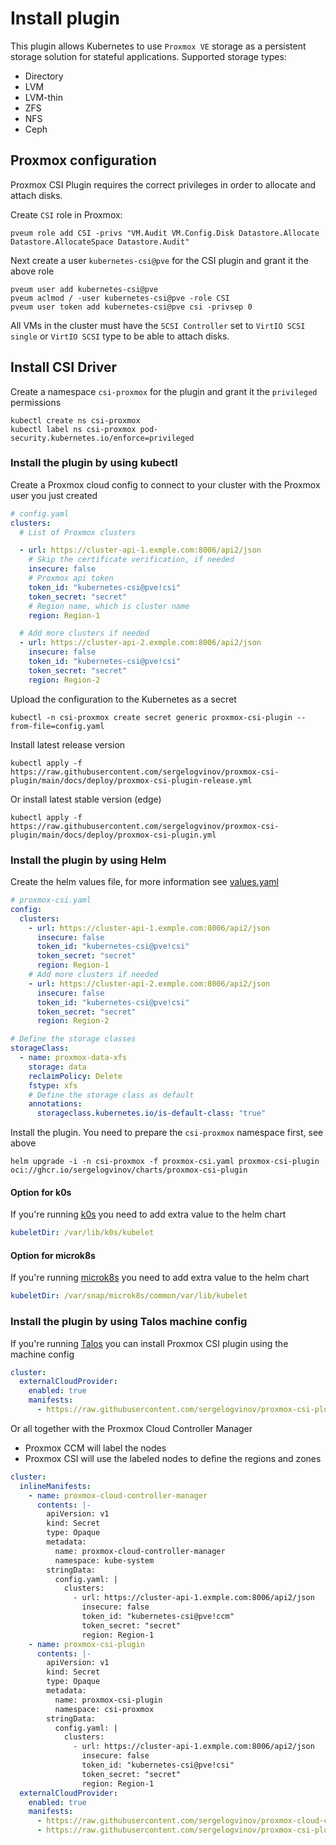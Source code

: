 # Install plugin

This plugin allows Kubernetes to use `Proxmox VE` storage as a persistent storage solution for stateful applications.
Supported storage types:
- Directory
- LVM
- LVM-thin
- ZFS
- NFS
- Ceph

## Proxmox configuration

Proxmox CSI Plugin requires the correct privileges in order to allocate and attach disks.

Create `CSI` role in Proxmox:

```shell
pveum role add CSI -privs "VM.Audit VM.Config.Disk Datastore.Allocate Datastore.AllocateSpace Datastore.Audit"
```

Next create a user `kubernetes-csi@pve` for the CSI plugin and grant it the above role

```shell
pveum user add kubernetes-csi@pve
pveum aclmod / -user kubernetes-csi@pve -role CSI
pveum user token add kubernetes-csi@pve csi -privsep 0
```

All VMs in the cluster must have the `SCSI Controller` set to `VirtIO SCSI single` or `VirtIO SCSI` type to be able to attach disks.

## Install CSI Driver

Create a namespace `csi-proxmox` for the plugin and grant it the `privileged` permissions

```shell
kubectl create ns csi-proxmox
kubectl label ns csi-proxmox pod-security.kubernetes.io/enforce=privileged
```

### Install the plugin by using kubectl

Create a Proxmox cloud config to connect to your cluster with the Proxmox user you just created

```yaml
# config.yaml
clusters:
  # List of Proxmox clusters

  - url: https://cluster-api-1.exmple.com:8006/api2/json
    # Skip the certificate verification, if needed
    insecure: false
    # Proxmox api token
    token_id: "kubernetes-csi@pve!csi"
    token_secret: "secret"
    # Region name, which is cluster name
    region: Region-1

  # Add more clusters if needed
  - url: https://cluster-api-2.exmple.com:8006/api2/json
    insecure: false
    token_id: "kubernetes-csi@pve!csi"
    token_secret: "secret"
    region: Region-2
```

Upload the configuration to the Kubernetes as a secret

```shell
kubectl -n csi-proxmox create secret generic proxmox-csi-plugin --from-file=config.yaml
```

Install latest release version

```shell
kubectl apply -f https://raw.githubusercontent.com/sergelogvinov/proxmox-csi-plugin/main/docs/deploy/proxmox-csi-plugin-release.yml
```

Or install latest stable version (edge)

```shell
kubectl apply -f https://raw.githubusercontent.com/sergelogvinov/proxmox-csi-plugin/main/docs/deploy/proxmox-csi-plugin.yml
```

### Install the plugin by using Helm

Create the helm values file, for more information see [values.yaml](../charts/proxmox-csi-plugin/values.yaml)

```yaml
# proxmox-csi.yaml
config:
  clusters:
    - url: https://cluster-api-1.exmple.com:8006/api2/json
      insecure: false
      token_id: "kubernetes-csi@pve!csi"
      token_secret: "secret"
      region: Region-1
    # Add more clusters if needed
    - url: https://cluster-api-2.exmple.com:8006/api2/json
      insecure: false
      token_id: "kubernetes-csi@pve!csi"
      token_secret: "secret"
      region: Region-2

# Define the storage classes
storageClass:
  - name: proxmox-data-xfs
    storage: data
    reclaimPolicy: Delete
    fstype: xfs
    # Define the storage class as default
    annotations:
      storageclass.kubernetes.io/is-default-class: "true"
```

Install the plugin. You need to prepare the `csi-proxmox` namespace first, see above

```shell
helm upgrade -i -n csi-proxmox -f proxmox-csi.yaml proxmox-csi-plugin oci://ghcr.io/sergelogvinov/charts/proxmox-csi-plugin
```

#### Option for k0s

If you're running [k0s](https://k0sproject.io/) you need to add extra value to the helm chart

```yaml
kubeletDir: /var/lib/k0s/kubelet
```

#### Option for microk8s

If you're running [microk8s](https://microk8s.io/) you need to add extra value to the helm chart

```yaml
kubeletDir: /var/snap/microk8s/common/var/lib/kubelet
```

### Install the plugin by using Talos machine config

If you're running [Talos](https://www.talos.dev/) you can install Proxmox CSI plugin using the machine config

```yaml
cluster:
  externalCloudProvider:
    enabled: true
    manifests:
      - https://raw.githubusercontent.com/sergelogvinov/proxmox-csi-plugin/main/docs/deploy/proxmox-csi-plugin.yml
```

Or all together with the Proxmox Cloud Controller Manager

* Proxmox CCM will label the nodes
* Proxmox CSI will use the labeled nodes to define the regions and zones

```yaml
cluster:
  inlineManifests:
    - name: proxmox-cloud-controller-manager
      contents: |-
        apiVersion: v1
        kind: Secret
        type: Opaque
        metadata:
          name: proxmox-cloud-controller-manager
          namespace: kube-system
        stringData:
          config.yaml: |
            clusters:
              - url: https://cluster-api-1.exmple.com:8006/api2/json
                insecure: false
                token_id: "kubernetes-csi@pve!ccm"
                token_secret: "secret"
                region: Region-1
    - name: proxmox-csi-plugin
      contents: |-
        apiVersion: v1
        kind: Secret
        type: Opaque
        metadata:
          name: proxmox-csi-plugin
          namespace: csi-proxmox
        stringData:
          config.yaml: |
            clusters:
              - url: https://cluster-api-1.exmple.com:8006/api2/json
                insecure: false
                token_id: "kubernetes-csi@pve!csi"
                token_secret: "secret"
                region: Region-1
  externalCloudProvider:
    enabled: true
    manifests:
      - https://raw.githubusercontent.com/sergelogvinov/proxmox-cloud-controller-manager/main/docs/deploy/cloud-controller-manager.yml
      - https://raw.githubusercontent.com/sergelogvinov/proxmox-csi-plugin/main/docs/deploy/proxmox-csi-plugin.yml
```
